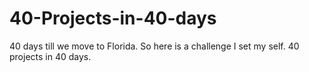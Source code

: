 # 40-Projects-in-40-days
40 days till we move to Florida. So here is a challenge I set my self. 40 projects in 40 days.
